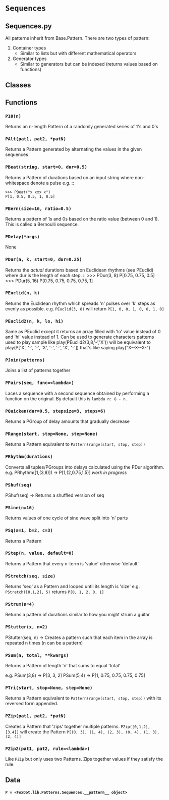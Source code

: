 # `Sequences`

Sequences.py
------------
All patterns inherit from Base.Pattern. There are two types of pattern:

1. Container types
    * Similar to lists but with different mathematical operators
2. Generator types
    * Similar to generators but can be indexed (returns values based on functions)

## Classes

## Functions

### `P10(n)`

Returns an n-length Pattern of a randomly generated series of 1's and 0's 

### `PAlt(pat1, pat2, *patN)`

Returns a Pattern generated by alternating the values in the given sequences 

### `PBeat(string, start=0, dur=0.5)`

Returns a Pattern of durations based on an input string where
non-whitespace denote a pulse e.g.
::

    >>> PBeat("x xxx x")
    P[1, 0.5, 0.5, 1, 0.5]

### `PBern(size=16, ratio=0.5)`

Returns a pattern of 1s and 0s based on the ratio value (between 0 and 1).
This is called a Bernoulli sequence. 

### `PDelay(*args)`

None

### `PDur(n, k, start=0, dur=0.25)`

Returns the *actual* durations based on Euclidean rhythms (see PEuclid) where dur
is the length of each step.
::
    >>> PDur(3, 8)
    P[0.75, 0.75, 0.5]
    >>> PDur(5, 16)
    P[0.75, 0.75, 0.75, 0.75, 1]

### `PEuclid(n, k)`

Returns the Euclidean rhythm which spreads 'n' pulses over 'k' steps as evenly as possible.
e.g. `PEuclid(3, 8)` will return `P[1, 0, 0, 1, 0, 0, 1, 0]` 

### `PEuclid2(n, k, lo, hi)`

Same as PEuclid except it returns an array filled with 'lo' value instead of 0
and 'hi' value instead of 1. Can be used to generate characters patterns used to
play sample like play(PEuclid2(3,8,'-','X')) will be equivalent to
play(P['X', '-', '-', 'X', '-', '-', 'X', '-'])
that's like saying play("X--X--X-")

### `PJoin(patterns)`

Joins a list of patterns together 

### `PPairs(seq, func=<lambda>)`

Laces a sequence with a second sequence obtained
by performing a function on the original. By default this is
`lambda n: 8 - n`. 

### `PQuicken(dur=0.5, stepsize=3, steps=6)`

Returns a PGroup of delay amounts that gradually decrease 

### `PRange(start, stop=None, step=None)`

Returns a Pattern equivalent to ``Pattern(range(start, stop, step))`` 

### `PRhythm(durations)`

Converts all tuples/PGroups into delays calculated using the PDur algorithm.
e.g.
    PRhythm([1,(3,8)]) -> P[1,(2,0.75,1.5)]
*work in progress*

### `PShuf(seq)`

PShuf(seq) -> Returns a shuffled version of seq

### `PSine(n=16)`

Returns values of one cycle of sine wave split into 'n' parts 

### `PSq(a=1, b=2, c=3)`

Returns a Pattern 

### `PStep(n, value, default=0)`

Returns a Pattern that every n-term is 'value' otherwise 'default' 

### `PStretch(seq, size)`

Returns 'seq' as a Pattern and looped until its length is 'size'
e.g. `PStretch([0,1,2], 5)` returns `P[0, 1, 2, 0, 1]` 

### `PStrum(n=4)`

Returns a pattern of durations similar to how you might strum a guitar 

### `PStutter(x, n=2)`

PStutter(seq, n) -> Creates a pattern such that each item in the array is repeated n times (n can be a pattern) 

### `PSum(n, total, **kwargs)`

Returns a Pattern of length 'n' that sums to equal 'total'

e.g. PSum(3,8) -> P[3, 3, 2]
     PSum(5,4) -> P[1, 0.75, 0.75, 0.75, 0.75]

### `PTri(start, stop=None, step=None)`

Returns a Pattern equivalent to ``Pattern(range(start, stop, step))`` with its reversed form
appended.

### `PZip(pat1, pat2, *patN)`

Creates a Pattern that 'zips' together multiple patterns. `PZip([0,1,2], [3,4])`
will create the Pattern `P[(0, 3), (1, 4), (2, 3), (0, 4), (1, 3), (2, 4)]` 

### `PZip2(pat1, pat2, rule=<lambda>)`

Like `PZip` but only uses two Patterns. Zips together values if they satisfy the rule. 

## Data

#### `P = <FoxDot.lib.Patterns.Sequences.__pattern__ object>`

